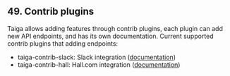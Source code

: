 ## 49. Contrib plugins

Taiga allows adding features through contrib plugins, each plugin can add new
API endpoints, and has its own documentation.
Current supported contrib plugins that adding endpoints:

- taiga-contrib-slack: Slack integration
  ([documentation](http://taigaio.github.io/taiga-contrib-slack/dist/index.html))
- taiga-contrib-hall: Hall.com integration
  ([documentation](http://taigaio.github.io/taiga-contrib-hall/dist/index.html))
